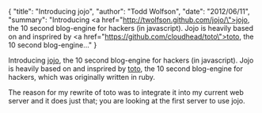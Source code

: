 {
  "title": "Introducing jojo",
  "author": "Todd Wolfson",
  "date": "2012/06/11",
  "summary": "Introducing <a href=\"http://twolfson.github.com/jojo/\">jojo</a>, the 10 second blog-engine for hackers (in javascript). Jojo is heavily based on and insprired by <a href=\"https://github.com/cloudhead/toto\">toto</a>, the 10 second blog-engine&hellip;"
}

Introducing [jojo](http://twolfson.github.com/jojo/), the 10 second blog-engine for hackers (in javascript). Jojo is heavily based on and insprired by [toto](https://github.com/cloudhead/toto), the 10 second blog-engine for hackers, which was originally written in ruby.

The reason for my rewrite of toto was to integrate it into my current web server and it does just that; you are looking at the first server to use jojo.